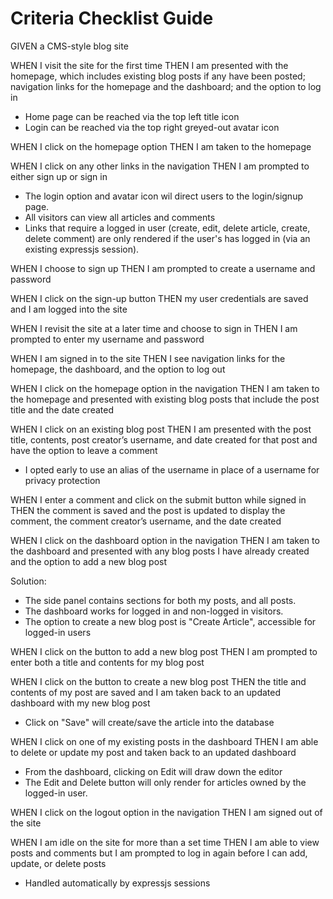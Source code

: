 # Criteria Checklist Guide

GIVEN a CMS-style blog site

WHEN I visit the site for the first time
THEN I am presented with the homepage, which includes existing blog posts if any have been posted; navigation links for the homepage and the dashboard; and the option to log in

- Home page can be reached via the top left title icon
- Login can be reached via the top right greyed-out avatar icon

WHEN I click on the homepage option
THEN I am taken to the homepage


WHEN I click on any other links in the navigation
THEN I am prompted to either sign up or sign in

- The login option and avatar icon wil direct users to the login/signup page.
- All visitors can view all articles and comments
- Links that require a logged in user (create, edit, delete article, create, delete comment) are only rendered if the user's has logged in (via an existing expressjs session).

WHEN I choose to sign up
THEN I am prompted to create a username and password


WHEN I click on the sign-up button
THEN my user credentials are saved and I am logged into the site


WHEN I revisit the site at a later time and choose to sign in
THEN I am prompted to enter my username and password


WHEN I am signed in to the site
THEN I see navigation links for the homepage, the dashboard, and the option to log out


WHEN I click on the homepage option in the navigation
THEN I am taken to the homepage and presented with existing blog posts that include the post title and the date created


WHEN I click on an existing blog post
THEN I am presented with the post title, contents, post creator’s username, and date created for that post and have the option to leave a comment

- I opted early to use an alias of the username in place of a username for privacy protection

WHEN I enter a comment and click on the submit button while signed in
THEN the comment is saved and the post is updated to display the comment, the comment creator’s username, and the date created

WHEN I click on the dashboard option in the navigation
THEN I am taken to the dashboard and presented with any blog posts I have already created and the option to add a new blog post

Solution:
- The side panel contains sections for both my posts, and all posts.
- The dashboard works for logged in and non-logged in visitors.
- The option to create a new blog post is "Create Article", accessible for logged-in users

WHEN I click on the button to add a new blog post
THEN I am prompted to enter both a title and contents for my blog post


WHEN I click on the button to create a new blog post
THEN the title and contents of my post are saved and I am taken back to an updated dashboard with my new blog post

- Click on "Save" will create/save the article into the database

WHEN I click on one of my existing posts in the dashboard
THEN I am able to delete or update my post and taken back to an updated dashboard

- From the dashboard, clicking on Edit will draw down the editor
- The Edit and Delete button will only render for articles owned by the logged-in user.

WHEN I click on the logout option in the navigation
THEN I am signed out of the site


WHEN I am idle on the site for more than a set time
THEN I am able to view posts and comments but I am prompted to log in again before I can add, update, or delete posts

- Handled automatically by expressjs sessions

